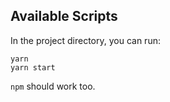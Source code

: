 ## Available Scripts

In the project directory, you can run:

```
yarn
yarn start
```

`npm` should work too.